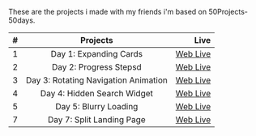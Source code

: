These are the projects i made with my friends i'm based on 50Projects-50days.



| #     | Projects               | Live                                                                           |
| ------|:----------------------:| ------------------------------------------------------------------------------:|
| 1     | Day 1: Expanding Cards | [Web Live](https://hoangviet2796.github.io/50projects-50days/Day-1/index.html) |
| 2     | Day 2: Progress Stepsd | [Web Live](https://hoangviet2796.github.io/50projects-50days/Day-2/index.html) |
| 3     | Day 3: Rotating Navigation Animation | [Web Live](https://hoangviet2796.github.io/50projects-50days/Day-3/index.html) |
| 4     | Day 4: Hidden Search Widget | [Web Live](https://hoangviet2796.github.io/50projects-50days/Day-4/index.html) |
| 5     | Day 5: Blurry Loading | [Web Live](https://hoangviet2796.github.io/50projects-50days/Day-5/index.html) |
| 7     | Day 7: Split Landing Page | [Web Live](https://hoangviet2796.github.io/50projects-50days/Day-7/index.html) |

